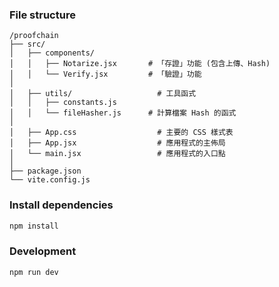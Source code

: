 ### File structure

```
/proofchain
├── src/
│   ├── components/
│   │   ├── Notarize.jsx       # 「存證」功能 (包含上傳、Hash)
│   │   └── Verify.jsx         # 「驗證」功能
│
│   ├── utils/                   # 工具函式
│   │   ├── constants.js
│   │   └── fileHasher.js      # 計算檔案 Hash 的函式
│
│   ├── App.css                  # 主要的 CSS 樣式表
│   ├── App.jsx                  # 應用程式的主佈局
│   └── main.jsx                 # 應用程式的入口點
│
├── package.json
└── vite.config.js
```

### Install dependencies

```bash
npm install
```

### Development

```bash
npm run dev
```

